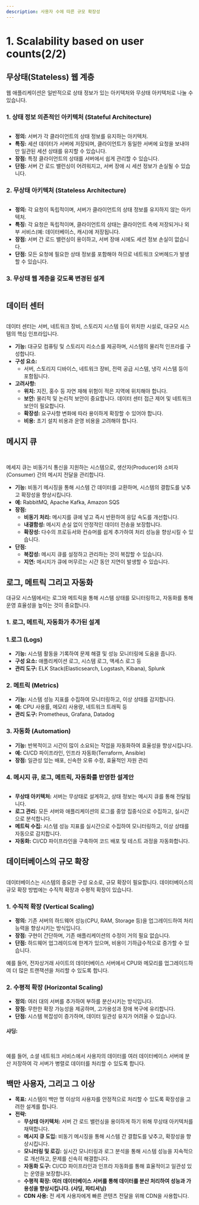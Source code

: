 ```yaml
---
description: 사용자 수에 따른 규모 확장성
---
```


# 1. Scalability based on user counts(2/2)

## **무상태(Stateless) 웹 계층**

웹 애플리케이션은 일반적으로 상태 정보가 있는 아키텍처와 무상태 아키텍처로 나눌 수 있습니다.

### **1. 상태 정보 의존적인 아키텍처 (Stateful Architecture)**

<figure><img src="../../.gitbook/assets/image (2) (1) (1) (1) (1) (1) (1) (1).png" alt=""><figcaption></figcaption></figure>

* **정의:** 서버가 각 클라이언트의 상태 정보를 유지하는 아키텍처.
* **특징:** 세션 데이터가 서버에 저장되며, 클라이언트가 동일한 서버에 요청을 보내야만 일관된 세션 상태를 유지할 수 있습니다.
* **장점:** 특정 클라이언트의 상태를 서버에서 쉽게 관리할 수 있습니다.
* **단점:** 서버 간 로드 밸런싱이 어려워지고, 서버 장애 시 세션 정보가 손실될 수 있습니다.

### **2. 무상태 아키텍처 (Stateless Architecture)**

<figure><img src="../../.gitbook/assets/image (1) (1) (1) (1) (1) (1) (1) (1) (1) (1) (1).png" alt=""><figcaption></figcaption></figure>

* **정의:** 각 요청이 독립적이며, 서버가 클라이언트의 상태 정보를 유지하지 않는 아키텍처.
* **특징:** 각 요청은 독립적이며, 클라이언트의 상태는 클라이언트 측에 저장되거나 외부 서비스(예: 데이터베이스, 캐시)에 저장됩니다.
* **장점:** 서버 간 로드 밸런싱이 용이하고, 서버 장애 시에도 세션 정보 손실이 없습니다.
* **단점:** 모든 요청에 필요한 상태 정보를 포함해야 하므로 네트워크 오버헤드가 발생할 수 있습니다.

### 3. 무상태 웹 계층을 갖도록 변경된 설계

<figure><img src="../../.gitbook/assets/image (2) (1) (1) (1) (1) (1) (1) (1) (1).png" alt=""><figcaption></figcaption></figure>

## **데이터 센터**

<figure><img src="../../.gitbook/assets/image (3) (1) (1) (1) (1) (1) (1) (1).png" alt=""><figcaption></figcaption></figure>

데이터 센터는 서버, 네트워크 장비, 스토리지 시스템 등이 위치한 시설로, 대규모 시스템의 핵심 인프라입니다.

* **기능:** 대규모 컴퓨팅 및 스토리지 리소스를 제공하며, 시스템의 물리적 인프라를 구성합니다.
* **구성 요소:**
  * 서버, 스토리지 디바이스, 네트워크 장비, 전력 공급 시스템, 냉각 시스템 등이 포함됩니다.
* **고려사항:**
  * **위치:** 지진, 홍수 등 자연 재해 위험이 적은 지역에 위치해야 합니다.
  * **보안:** 물리적 및 논리적 보안이 중요합니다. 데이터 센터 접근 제어 및 네트워크 보안이 필요합니다.
  * **확장성:** 요구사항 변화에 따라 용이하게 확장할 수 있어야 합니다.
  * **비용:** 초기 설치 비용과 운영 비용을 고려해야 합니다.

## **메시지 큐**

<figure><img src="../../.gitbook/assets/image (4) (1) (1) (1) (1) (1) (1) (1).png" alt=""><figcaption></figcaption></figure>

<figure><img src="../../.gitbook/assets/image (5) (1) (1) (1) (1) (1) (1).png" alt=""><figcaption></figcaption></figure>

메세지 큐는 비동기식 통신을 지원하는 시스템으로, 생산자(Producer)와 소비자(Consumer) 간의 메시지 전달을 관리합니다.

* **기능:** 비동기 메시징을 통해 시스템 간 데이터를 교환하며, 시스템의 결합도를 낮추고 확장성을 향상시킵니다.
* **예:** RabbitMQ, Apache Kafka, Amazon SQS
* **장점:**
  * **비동기 처리:** 메시지를 큐에 넣고 즉시 반환하여 응답 속도를 개선합니다.
  * **내결함성:** 메시지 손실 없이 안정적인 데이터 전송을 보장합니다.
  * **확장성:** 다수의 프로듀서와 컨슈머를 쉽게 추가하여 처리 성능을 향상시킬 수 있습니다.
* **단점:**
  * **복잡성:** 메시지 큐를 설정하고 관리하는 것이 복잡할 수 있습니다.
  * **지연:** 메시지가 큐에 머무르는 시간 동안 지연이 발생할 수 있습니다.

## **로그, 메트릭 그리고 자동화**

대규모 시스템에서는 로그와 메트릭을 통해 시스템 상태를 모니터링하고, 자동화를 통해 운영 효율성을 높이는 것이 중요합니다.

### 1. 로그, 메트릭, 자동화가 추가된 설계

### **1.로그 (Logs)**

* **기능:** 시스템 활동을 기록하여 문제 해결 및 성능 모니터링에 도움을 줍니다.
* **구성 요소:** 애플리케이션 로그, 시스템 로그, 액세스 로그 등
* **관리 도구:** ELK Stack(Elasticsearch, Logstash, Kibana), Splunk

### **2. 메트릭 (Metrics)**

* **기능:** 시스템 성능 지표를 수집하여 모니터링하고, 이상 상태를 감지합니다.
* **예:** CPU 사용률, 메모리 사용량, 네트워크 트래픽 등
* **관리 도구:** Prometheus, Grafana, Datadog

### **3. 자동화 (Automation)**

* **기능:** 반복적이고 시간이 많이 소요되는 작업을 자동화하여 효율성을 향상시킵니다.
* **예:** CI/CD 파이프라인, 인프라 자동화(Terraform, Ansible)
* **장점:** 일관성 있는 배포, 신속한 오류 수정, 효율적인 자원 관리

### **4. 메시지 큐, 로그, 메트릭, 자동화를 반영한 설계안**

<figure><img src="../../.gitbook/assets/image (6) (1) (1) (1) (1) (1).png" alt=""><figcaption></figcaption></figure>

* **무상태 아키텍처:** 서버는 무상태로 설계하고, 상태 정보는 메시지 큐를 통해 전달됩니다.
* **로그 관리:** 모든 서버와 애플리케이션의 로그를 중앙 집중식으로 수집하고, 실시간으로 분석합니다.
* **메트릭 수집:** 시스템 성능 지표를 실시간으로 수집하여 모니터링하고, 이상 상태를 자동으로 감지합니다.
* **자동화:** CI/CD 파이프라인을 구축하여 코드 배포 및 테스트 과정을 자동화합니다.

## **데이터베이스의 규모 확장**

<figure><img src="../../.gitbook/assets/image (7) (1) (1) (1) (1).png" alt=""><figcaption></figcaption></figure>

데이터베이스는 시스템의 중요한 구성 요소로, 규모 확장이 필요합니다. 데이터베이스의 규모 확장 방법에는 수직적 확장과 수평적 확장이 있습니다.

### **1. 수직적 확장 (Vertical Scaling)**

* **정의:** 기존 서버의 하드웨어 성능(CPU, RAM, Storage 등)을 업그레이드하여 처리 능력을 향상시키는 방식입니다.
* **장점:** 구현이 간단하며, 기존 애플리케이션의 수정이 거의 필요 없습니다.
* **단점:** 하드웨어 업그레이드에 한계가 있으며, 비용이 기하급수적으로 증가할 수 있습니다.

예를 들어, 전자상거래 사이트의 데이터베이스 서버에서 CPU와 메모리를 업그레이드하여 더 많은 트랜잭션을 처리할 수 있도록 합니다.

### **2. 수평적 확장 (Horizontal Scaling)**

* **정의:** 여러 대의 서버를 추가하여 부하를 분산시키는 방식입니다.
* **장점:** 무한한 확장 가능성을 제공하며, 고가용성과 장애 복구에 유리합니다.
* **단점:** 시스템 복잡성이 증가하며, 데이터 일관성 유지가 어려울 수 있습니다.

#### 샤딩:&#x20;

<figure><img src="../../.gitbook/assets/image (8) (1) (1).png" alt=""><figcaption></figcaption></figure>

<figure><img src="../../.gitbook/assets/image (96).png" alt=""><figcaption></figcaption></figure>

예를 들어, 소셜 네트워크 서비스에서 사용자의 데이터를 여러 데이터베이스 서버에 분산 저장하여 각 서버가 병렬로 데이터를 처리할 수 있도록 합니다.



## **백만 사용자, 그리고 그 이상**

* **목표:** 시스템이 백만 명 이상의 사용자를 안정적으로 처리할 수 있도록 확장성을 고려한 설계를 합니다.
* **전략:**
  * **무상태 아키텍처:** 서버 간 로드 밸런싱을 용이하게 하기 위해 무상태 아키텍처를 채택합니다.
  * **메시지 큐 도입:** 비동기 메시징을 통해 시스템 간 결합도를 낮추고, 확장성을 향상시킵니다.
  * **모니터링 및 로깅:** 실시간 모니터링과 로그 분석을 통해 시스템 성능을 지속적으로 개선하고, 문제를 신속히 해결합니다.
  * **자동화 도구:** CI/CD 파이프라인과 인프라 자동화를 통해 효율적이고 일관성 있는 운영을 보장합니다.
  * **수평적 확장: 여러 데이터베이스 서버를 통해 데이터를 분산 처리하여 성능과 가용성을 향상시킵니다. (샤딩, 파티셔닝)**
  * **CDN 사용:** 전 세계 사용자에게 빠른 콘텐츠 전달을 위해 CDN을 사용합니다.
